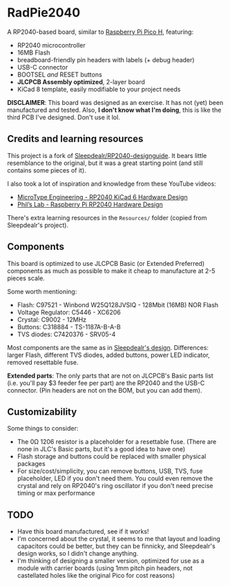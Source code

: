 # RadPie2040

A RP2040-based board, similar to [Raspberry Pi Pico H](https://www.raspberrypi.com/products/raspberry-pi-pico/), featuring:

- RP2040 microcontroller
- 16MB Flash
- breadboard-friendly pin headers with labels (+ debug header)
- USB-C connector
- BOOTSEL *and* RESET buttons
- **JLCPCB Assembly optimized**, 2-layer board
- KiCad 8 template, easily modifiable to your project needs

**DISCLAIMER**: This board was designed as an exercise. It has not (yet) been manufactured and tested. Also, **I don't know what I'm doing**, this is like the third PCB I've designed. Don't use it lol.

## Credits and learning resources

This project is a fork of [Sleepdealr/RP2040-designguide](https://github.com/Sleepdealr/RP2040-designguide). It bears little resemblance to the original, but it was a great starting point (and still contains some pieces of it).

I also took a lot of inspiration and knowledge from these YouTube videos:

- [MicroType Engineering - RP2040 KiCad 6 Hardware Design](https://www.youtube.com/watch?v=RNH-CL8GrF8)
- [Phil’s Lab - Raspberry Pi RP2040 Hardware Design](https://www.youtube.com/watch?v=X00Cm5LMNQk)

There's extra learning resources in the `Resources/` folder (copied from Sleepdealr's project).

## Components

This board is optimized to use JLCPCB Basic (or Extended Preferred) components as much as possible to make it cheap to manufacture at 2-5 pieces scale.

Some worth mentioning:

- Flash: C97521 - Winbond W25Q128JVSIQ - 128Mbit (16MB) NOR Flash
- Voltage Regulator: C5446 - XC6206
- Crystal: C9002 - 12MHz
- Buttons: C318884 - TS-1187A-B-A-B
- TVS diodes: C7420376 - SRV05-4

Most components are the same as in [Sleepdealr's design](https://github.com/Sleepdealr/RP2040-designguide). Differences: larger Flash, different TVS diodes, added buttons, power LED indicator, removed resettable fuse.

**Extended parts**: The only parts that are not on JLCPCB's Basic parts list (i.e. you'll pay $3 feeder fee per part) are the RP2040 and the USB-C connector. (Pin headers are not on the BOM, but you can add them).

## Customizability

Some things to consider:

- The 0Ω 1206 resistor is a placeholder for a resettable fuse. (There are none in JLC's Basic parts, but it's a good idea to have one)
- Flash storage and buttons could be replaced with smaller physical packages
- For size/cost/simplicity, you can remove buttons, USB, TVS, fuse placeholder, LED if you don't need them. You could even remove the crystal and rely on RP2040's ring oscillator if you don't need precise timing or max performance

## TODO

- Have this board manufactured, see if it works!
- I'm concerned about the crystal, it seems to me that layout and loading capacitors could be better, but they can be finnicky, and Sleepdealr's design works, so I didn't change anything.
- I'm thinking of designing a smaller version, optimized for use as a module with carrier boards (using 1mm pitch pin headers, not castellated holes like the original Pico for cost reasons)

